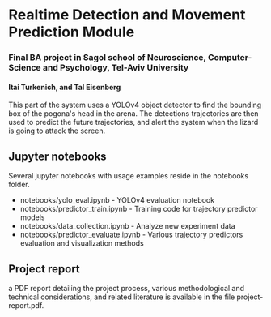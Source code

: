 # Realtime Detection and Movement Prediction Module
### Final BA project in Sagol school of Neuroscience, Computer-Science and Psychology, Tel-Aviv University
#### Itai Turkenich, and Tal Eisenberg

This part of the system uses a YOLOv4 object detector to find the bounding box of the pogona's head in the arena. The detections trajectories are then used to predict the future trajectories, and alert the system when the lizard is going to attack the screen.

## Jupyter notebooks
Several jupyter notebooks with usage examples reside in the notebooks folder.

- notebooks/yolo_eval.ipynb - YOLOv4 evaluation notebook
- notebooks/predictor_train.ipynb - Training code for trajectory predictor models
- notebooks/data_collection.ipynb - Analyze new experiment data
- notebooks/predictor_evaluate.ipynb - Various trajectory predictors evaluation and visualization methods

## Project report
a PDF report detailing the project process, various methodological and technical considerations, and related literature is available in the file project-report.pdf.